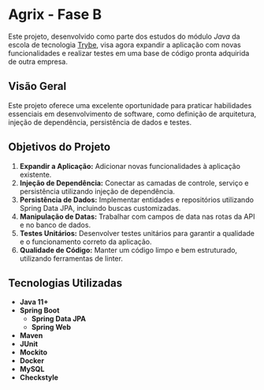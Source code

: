 # Agrix - Fase B

Este projeto, desenvolvido como parte dos estudos do módulo _Java_ da escola de tecnologia [Trybe](https://www.betrybe.com/), visa agora expandir a aplicação com novas funcionalidades e realizar testes em uma base de código pronta adquirida de outra empresa. 

## Visão Geral

Este projeto oferece uma excelente oportunidade para praticar habilidades essenciais em desenvolvimento de software, como definição de arquitetura, injeção de dependência, persistência de dados e testes.

## Objetivos do Projeto

1.  **Expandir a Aplicação:** Adicionar novas funcionalidades à aplicação existente.
2.  **Injeção de Dependência:** Conectar as camadas de controle, serviço e persistência utilizando injeção de dependência.
3.  **Persistência de Dados:** Implementar entidades e repositórios utilizando Spring Data JPA, incluindo buscas customizadas.
4.  **Manipulação de Datas:** Trabalhar com campos de data nas rotas da API e no banco de dados.
5.  **Testes Unitários:** Desenvolver testes unitários para garantir a qualidade e o funcionamento correto da aplicação.
6.  **Qualidade de Código:** Manter um código limpo e bem estruturado, utilizando ferramentas de linter.

## Tecnologias Utilizadas

-   **Java 11+**
-   **Spring Boot**
    -   **Spring Data JPA**
    -   **Spring Web**
-   **Maven**
-   **JUnit**
-   **Mockito**
-   **Docker**
-   **MySQL**
-   **Checkstyle** 
